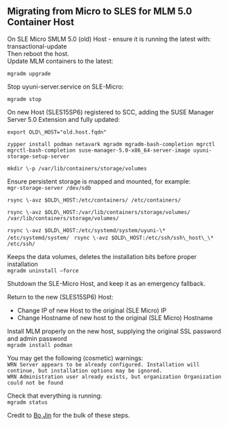 ## Migrating from Micro to SLES for MLM 5.0 Container Host

On SLE Micro SMLM 5.0 (old) Host \- ensure it is running the latest with:  
transactional-update  
Then reboot the host.    
Update MLM containers to the latest:  
```
mgradm upgrade
```

Stop uyuni-server.service on SLE-Micro:  
```
mgradm stop
```

On new Host (SLES15SP6) registered to SCC, adding the SUSE Manager Server 5.0 Extension and fully updated:

```
export OLD\_HOST="old.host.fqdn"
```

```
zypper install podman netavark mgradm mgradm-bash-completion mgrctl mgrctl-bash-completion suse-manager-5.0-x86_64-server-image uyuni-storage-setup-server
```

```mkdir \-p /var/lib/containers/storage/volumes```

Ensure persistent storage is mapped and mounted, for example:  
```mgr-storage-server /dev/sdb```

```rsync \-avz $OLD\_HOST:/etc/containers/ /etc/containers/```

```rsync \-avz $OLD\_HOST:/var/lib/containers/storage/volumes/ /var/lib/containers/storage/volumes/ ```

```rsync \-avz $OLD\_HOST:/etc/systemd/system/uyuni-\* /etc/systemd/system/ ``` 
```rsync \-avz $OLD\_HOST:/etc/ssh/ssh\_host\_\* /etc/ssh/```

Keeps the data volumes, deletes the installation bits before proper installation  
```mgradm uninstall –force```

Shutdown the SLE-Micro Host, and keep it as an emergency fallback.

Return to the new (SLES15SP6) Host:  
 * Change IP of new Host to the original (SLE Micro) IP
 * Change Hostname of new host to the original (SLE Micro) Hostname

Install MLM properly on the new host, supplying the original SSL password and admin password  
```mgradm install podman ```

You may get the following (cosmetic) warnings:  
```WRN Server appears to be already configured. Installation will continue, but installation options may be ignored.```  
```WRN Administration user already exists, but organization Organization could not be found```

Check that everything is running:   
```mgradm status```

Credit to [Bo Jin](mailto:bjin@suse.com) for the bulk of these steps.

